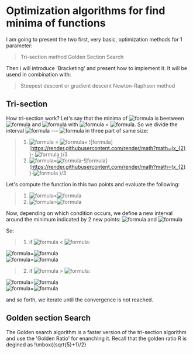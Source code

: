 
# Optimization algorithms for find minima of functions

I am going to present the two first, very basic, optimization methods for 1 parameter:
> Tri-section method
> Golden Section Search


Then i will introduce 'Bracketing' and present how to implement it. It will be usend in combination with:
> Steepest descent or gradient descent
> Newton-Raphson method

## Tri-section

How tri-section work? Let's say that the minima of ![formula](https://render.githubusercontent.com/render/math?math=f(x)  ) is beetween ![formula](https://render.githubusercontent.com/render/math?math=x_{1}  ) and ![formula](https://render.githubusercontent.com/render/math?math=x_{2}  ) with ![formula](https://render.githubusercontent.com/render/math?math=x_{1} ) < ![formula](https://render.githubusercontent.com/render/math?math=x_{2} ). So we divide the interval ![formula](https://render.githubusercontent.com/render/math?math=x_{1} ) --- ![formula](https://render.githubusercontent.com/render/math?math=x_{2} ) in three part of same size:
> 1. ![formula](https://render.githubusercontent.com/render/math?math=x_{3}  ) = ![formula](https://render.githubusercontent.com/render/math?math=x_{1}  )+ ![formula](https://render.githubusercontent.com/render/math?math=(x_{2}  )- ![formula](https://render.githubusercontent.com/render/math?math=x_{1})  )/3
> 2. ![formula](https://render.githubusercontent.com/render/math?math=x_{4}  )=![formula](https://render.githubusercontent.com/render/math?math=x_{2}  )-![formula](https://render.githubusercontent.com/render/math?math=(x_{2}  )-![formula](https://render.githubusercontent.com/render/math?math=x_{1})  )/3

Let's compute the function in this two points and evaluate the following:
> 1. ![formula](https://render.githubusercontent.com/render/math?math=f(x_{3})  )<![formula](https://render.githubusercontent.com/render/math?math=f(x_{4})  )
> 2. ![formula](https://render.githubusercontent.com/render/math?math=f(x_{3})  )>![formula](https://render.githubusercontent.com/render/math?math=f(x_{4})  )

Now, depending on which condition occurs, we define a new interval around the minimum indicated by 2 new points: ![formula](https://render.githubusercontent.com/render/math?math=x_{1}^(new)  ) and ![formula](https://render.githubusercontent.com/render/math?math=x_{2}^(new)  )

So:
> 1. if ![formula](https://render.githubusercontent.com/render/math?math=f(x_{3})  ) < ![formula](https://render.githubusercontent.com/render/math?math=f(x_{3})  ):

   ![formula](https://render.githubusercontent.com/render/math?math=x_{1}^(new)  )=![formula](https://render.githubusercontent.com/render/math?math=x_{1}  )   
   ![formula](https://render.githubusercontent.com/render/math?math=x_{2}^(new)  )=![formula](https://render.githubusercontent.com/render/math?math=x_{4}  )
   
> 2. if ![formula](https://render.githubusercontent.com/render/math?math=f(x_{3})  ) > ![formula](https://render.githubusercontent.com/render/math?math=f(x_{3})  ):

   ![formula](https://render.githubusercontent.com/render/math?math=x_{1}^(new)  )=![formula](https://render.githubusercontent.com/render/math?math=x_{3}  )     
   ![formula](https://render.githubusercontent.com/render/math?math=x_{2}^(new)  )=![formula](https://render.githubusercontent.com/render/math?math=x_{2}  )
    
    
and so forth, we iterate until the convergence is not reached.
## Golden section Search
 The Golden search algorithm is a faster version of the tri-section algorithm and use the 'Golden Ratio' for enanching it. Recall that the golden ratio R is degined as !\mbox{\(sqrt{5}+1)/2} 
    
  



